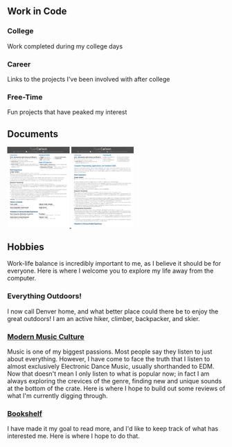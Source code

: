 ## Work in Code
### College
Work completed during my college days

### Career
Links to the projects I've been involved with after college

### Free-Time
Fun projects that have peaked my interest

## Documents
<a href="/assets/files/Resume.pdf" download="ryancarlson_resume">
  <img src="/assets/files/Resume.pdf" alt="Resume" style="width: 15vw; min-width: 140px;">
</a>
<a href="/assets/files/CV.pdf" download="ryancarlson_cv">
  <img src="/assets/files/CV.pdf" alt="CV" style="width: 15vw; min-width: 140px;">
</a>

## Hobbies
Work-life balance is incredibly important to me, as I believe it should be for everyone. Here is where I welcome you to explore my life away from the computer.

### Everything Outdoors!
I now call Denver home, and what better place could there be to enjoy the great outdoors! I am an active hiker, climber, backpacker, and skier.

### [Modern Music Culture](/music.html)
Music is one of my biggest passions. Most people say they listen to just about everything. However, I have come to face the truth that I listen to almost exclusively Electronic Dance Music, usually shorthanded to EDM. Now that doesn't mean I only listen to what is popular now; in fact I am always exploring the crevices of the genre, finding new and unique sounds at the bottom of the crate. Here is where I hope to build out some reviews of what I'm currently digging through.

### [Bookshelf](/bookshelf.html)
I have made it my goal to read more, and I'd like to keep track of what has interested me. Here is where I hope to do that.
